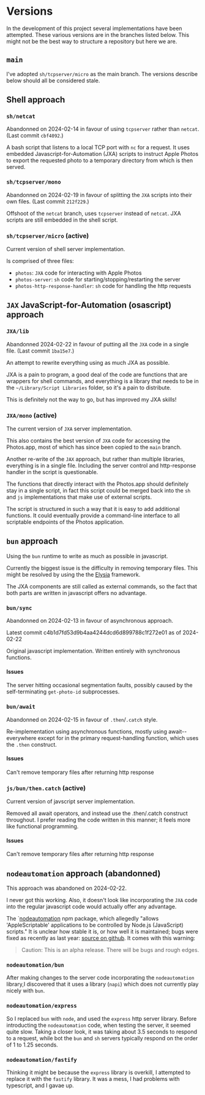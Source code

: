 # Versions

In the development of this project several implementations have been attempted. These various versions are in the branches listed below. This might not be the best way to structure a repository but here we are.

## `main`

I've adopted `sh/tcpserver/micro` as the main branch. The versions describe below should all be considered stale.

## Shell approach

### `sh/netcat`

Abandonned on 2024-02-14 in favour of using `tcpserver` rather than
`netcat`. (Last commit `cbf4092`.)

A bash script that listens to a local TCP port with `nc` for a request.
It uses embedded Javascript-for-Automation (JXA) scripts to instruct
Apple Photos to export the requested photo to a temporary directory from
which is then served.

### `sh/tcpserver/mono`

Abandonned on 2024-02-19 in favour of splitting the `JXA` scripts into
their own files. (Last commit `212f229`.)

Offshoot of the `netcat` branch, uses `tcpserver` instead of `netcat`.
JXA scripts are still embedded in the shell script.

### `sh/tcpserver/micro` (active)

Current version of shell server implementation.

Is comprised of three files:

- `photos`: `JXA` code for interacting with Apple Photos
- `photos-server`: `sh` code for starting/stopping/restarting the server
- `photos-http-response-handler`: `sh` code for handling the http requests

## `JAX` JavaScript-for-Automation (osascript) approach

### `JXA/lib`

Abandonned 2024-02-22 in favour of putting all the `JXA` code in a
single file. (Last commit `1ba15e7`.)

An attempt to rewrite everything using as much JXA as possible.

JXA is a pain to program, a good deal of the code are functions that are
wrappers for shell commands, and everything is a library that needs to
be in the `~/Library/Script Libraries` folder, so it's a pain to
distribute.

This is definitely not the way to go, but has improved my JXA skills!

### `JXA/mono` (active)

The current version of `JXA` server implementation.

This also contains the best version of `JXA` code for accessing the
Photos.app, most of which has since been copied to the `main` branch.

Another re-write of the `JAX` approach, but rather than multiple
libraries, everything is in a single file. Including the server control
and http-response handler in the script is questionable.

The functions that directly interact with the Photos.app should
definitely stay in a single script, in fact this script could be merged
back into the `sh` and `js` implementations that make use of external
scripts.

The script is structured in such a way that it is easy to add additional
functions. It could eventually provide a command-line interface to all
scriptable endpoints of the Photos application.

## `bun` approach

Using the `bun` runtime to write as much as possible in javascript.

Currently the biggest issue is the difficulty in removing temporary
files. This might be resolved by using the the
[Elysia](https://elysiajs.com/) framework.

The JXA components are still called as external commands, so the fact
that both parts are written in javascript offers no advantage.

### `bun/sync`

Abandonned on 2024-02-13 in favour of asynchronous approach.

Latest commit c4b1d7fd53d9b4aa4244dcd6d899788c1f272e01 as of 2024-02-22

Original javascript implementation. Written entirely with synchronous
functions.

#### Issues

The server hitting occasional segmentation faults, possibly caused by
the self-terminating `get-photo-id` subprocesses.

### `bun/await`

Abandonned on 2024-02-15 in favour of `.then`/`.catch` style.

Re-implementation using asynchronous functions, mostly using
await--everywhere except for in the primary request-handling function,
which uses the `.then` construct.

#### Issues

Can't remove temporary files after returning http response

### `js/bun/then.catch` (active)

Current version of javscript server implementation.

Removed all await operators, and instead use the .then/.catch construct
throughout. I prefer reading the code written in this manner; it feels
more like functional programming.

#### Issues

Can't remove temporary files after returning http response

## `nodeautomation` approach (abandonned)

This approach was abandoned on 2024-02-22.

I never got this working. Also, it doesn't look like incorporating the `JXA` code into the regular javascript code would actually offer any advantage.

The `[nodeautomation](https://hhas.github.io/nodeautomation/) npm package,
which allegedly "allows 'AppleScriptable' applications to be controlled
by Node.js (JavaScript) scripts." It is unclear how stable it is, or how
well it is maintained; bugs were fixed as recently as last year: [source
on github](https://github.com/hhas/nodeautomation). It comes with this
warning:

> Caution: This is an alpha release. There will be bugs and rough edges.

### `nodeautomation/bun`

After making changes to the server code incorporating the `nodeautomation` library,I discovered that it uses a library (`napi`) which does not currently play nicely with `bun`.

### `nodeautomation/express`

So I replaced `bun` with `node`, and used the `express` http server library. Before introducting the `nodeautomation` code, when testing the server, it seemed quite slow. Taking a closer look, it was taking about 3.5 seconds to respond to a request, while
bot the `bun` and `sh` servers typically respond on the order of 1 to 1.25 seconds.

### `nodeautomation/fastify`

Thinking it might be because the `express` library is overkill, I attempted to replace it with the `fastify` library. It was a mess, I had problems with typescript, and I gavae up.

